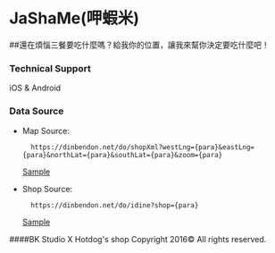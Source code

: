 # JaShaMe(呷蝦米)
##還在煩惱三餐要吃什麼嗎？給我你的位置，讓我來幫你決定要吃什麼吧！


### Technical Support

iOS & Android 

### Data Source

- Map Source:

		https://dinbendon.net/do/shopXml?westLng={para}&eastLng={para}&northLat={para}&southLat={para}&zoom={para}

	[Sample](https://dinbendon.net/do/shopXml?westLng=121.49353201574706&eastLng=121.52700598425292&northLat=25.051469874207516&southLat=25.037861748246463&zoom=15)

- Shop Source:
		
		https://dinbendon.net/do/idine?shop={para}
		
	[Sample](https://dinbendon.net/do/idine?shop=226872)

####BK Studio X Hotdog's shop  Copyright 2016© All rights reserved.

